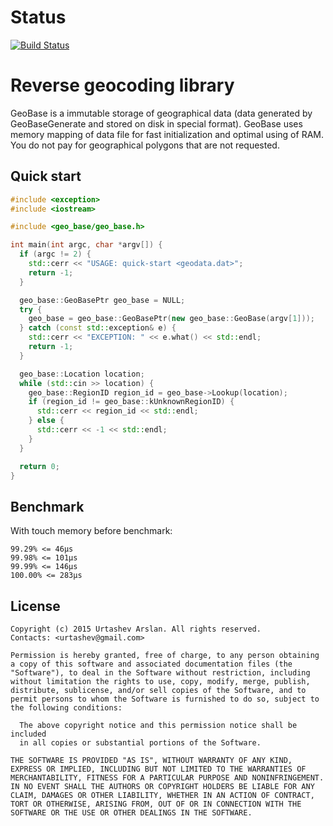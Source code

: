 # Status
[![Build Status](https://travis-ci.org/Avitella/geo-base.png)](https://travis-ci.org/Avitella/geo-base)

# Reverse geocoding library

GeoBase is a immutable storage of geographical data (data generated by
GeoBaseGenerate and stored on disk in special format).
GeoBase uses memory mapping of data file for fast initialization and
optimal using of RAM. You do not pay for geographical polygons that are
not requested.

## Quick start

```c++
#include <exception>
#include <iostream>

#include <geo_base/geo_base.h>

int main(int argc, char *argv[]) {
  if (argc != 2) {
    std::cerr << "USAGE: quick-start <geodata.dat>";
    return -1;
  }

  geo_base::GeoBasePtr geo_base = NULL;
  try {
    geo_base = geo_base::GeoBasePtr(new geo_base::GeoBase(argv[1]));
  } catch (const std::exception& e) {
    std::cerr << "EXCEPTION: " << e.what() << std::endl;
    return -1;
  }

  geo_base::Location location;
  while (std::cin >> location) {
    geo_base::RegionID region_id = geo_base->Lookup(location);
    if (region_id != geo_base::kUnknownRegionID) {
      std::cerr << region_id << std::endl;
    } else {
      std::cerr << -1 << std::endl;
    }
  }

  return 0;
}
```

## Benchmark

With touch memory before benchmark:

	99.29% <= 46µs
	99.98% <= 101µs
	99.99% <= 146µs
	100.00% <= 283µs

## License

	Copyright (c) 2015 Urtashev Arslan. All rights reserved.
	Contacts: <urtashev@gmail.com>
	
	Permission is hereby granted, free of charge, to any person obtaining
	a copy of this software and associated documentation files (the
	"Software"), to deal in the Software without restriction, including
	without limitation the rights to use, copy, modify, merge, publish,
	distribute, sublicense, and/or sell copies of the Software, and to
	permit persons to whom the Software is furnished to do so, subject to
	the following conditions:
	
	  The above copyright notice and this permission notice shall be included
	  in all copies or substantial portions of the Software.
	          
	THE SOFTWARE IS PROVIDED "AS IS", WITHOUT WARRANTY OF ANY KIND,
	EXPRESS OR IMPLIED, INCLUDING BUT NOT LIMITED TO THE WARRANTIES OF
	MERCHANTABILITY, FITNESS FOR A PARTICULAR PURPOSE AND NONINFRINGEMENT.
	IN NO EVENT SHALL THE AUTHORS OR COPYRIGHT HOLDERS BE LIABLE FOR ANY
	CLAIM, DAMAGES OR OTHER LIABILITY, WHETHER IN AN ACTION OF CONTRACT,
	TORT OR OTHERWISE, ARISING FROM, OUT OF OR IN CONNECTION WITH THE
	SOFTWARE OR THE USE OR OTHER DEALINGS IN THE SOFTWARE.
